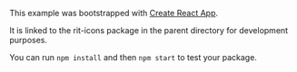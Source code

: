 This example was bootstrapped with [Create React App](https://github.com/facebook/create-react-app).

It is linked to the rit-icons package in the parent directory for development purposes.

You can run `npm install` and then `npm start` to test your package.
